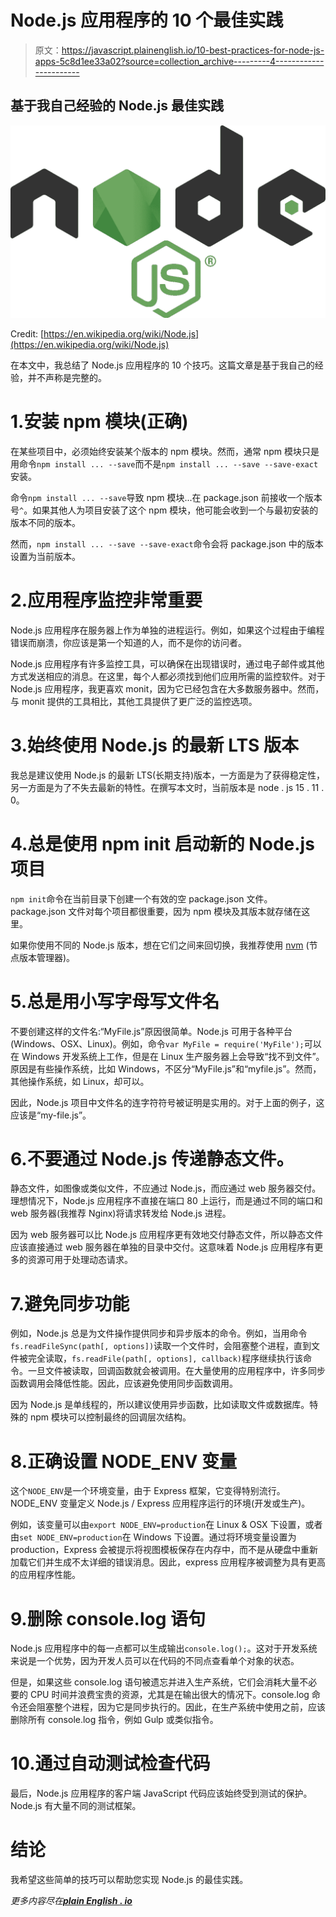 # Node.js 应用程序的 10 个最佳实践

> 原文：<https://javascript.plainenglish.io/10-best-practices-for-node-js-apps-5c8d1ee33a02?source=collection_archive---------4----------------------->

## 基于我自己经验的 Node.js 最佳实践

![](img/8db8e9d89b63aa3394c1b0a2cf737ed7.png)

Credit: [https://en.wikipedia.org/wiki/Node.js](https://en.wikipedia.org/wiki/Node.js)

在本文中，我总结了 Node.js 应用程序的 10 个技巧。这篇文章是基于我自己的经验，并不声称是完整的。

# 1.安装 npm 模块(正确)

在某些项目中，必须始终安装某个版本的 npm 模块。然而，通常 npm 模块只是用命令`npm install ... --save`而不是`npm install ... --save --save-exact`安装。

命令`npm install ... --save`导致 npm 模块...在 package.json 前接收一个版本号`^`。如果其他人为项目安装了这个 npm 模块，他可能会收到一个与最初安装的版本不同的版本。

然而，`npm install ... --save --save-exact`命令会将 package.json 中的版本设置为当前版本。

# 2.应用程序监控非常重要

Node.js 应用程序在服务器上作为单独的进程运行。例如，如果这个过程由于编程错误而崩溃，你应该是第一个知道的人，而不是你的访问者。

Node.js 应用程序有许多监控工具，可以确保在出现错误时，通过电子邮件或其他方式发送相应的消息。在这里，每个人都必须找到他们应用所需的监控软件。对于 Node.js 应用程序，我更喜欢 monit，因为它已经包含在大多数服务器中。然而，与 monit 提供的工具相比，其他工具提供了更广泛的监控选项。

# 3.始终使用 Node.js 的最新 LTS 版本

我总是建议使用 Node.js 的最新 LTS(长期支持)版本，一方面是为了获得稳定性，另一方面是为了不失去最新的特性。在撰写本文时，当前版本是 node . js 15 . 11 . 0。

# 4.总是使用 npm init 启动新的 Node.js 项目

`npm init`命令在当前目录下创建一个有效的空 package.json 文件。package.json 文件对每个项目都很重要，因为 npm 模块及其版本就存储在这里。

如果你使用不同的 Node.js 版本，想在它们之间来回切换，我推荐使用 [nvm](https://github.com/creationix/nvm) (节点版本管理器)。

# 5.总是用小写字母写文件名

不要创建这样的文件名:“MyFile.js”原因很简单。Node.js 可用于各种平台(Windows、OSX、Linux)。例如，命令`var MyFile = require('MyFile');`可以在 Windows 开发系统上工作，但是在 Linux 生产服务器上会导致“找不到文件”。原因是有些操作系统，比如 Windows，不区分“MyFile.js”和“myfile.js”。然而，其他操作系统，如 Linux，却可以。

因此，Node.js 项目中文件名的连字符符号被证明是实用的。对于上面的例子，这应该是“my-file.js”。

# 6.不要通过 Node.js 传递静态文件。

静态文件，如图像或类似文件，不应通过 Node.js，而应通过 web 服务器交付。理想情况下，Node.js 应用程序不直接在端口 80 上运行，而是通过不同的端口和 web 服务器(我推荐 Nginx)将请求转发给 Node.js 进程。

因为 web 服务器可以比 Node.js 应用程序更有效地交付静态文件，所以静态文件应该直接通过 web 服务器在单独的目录中交付。这意味着 Node.js 应用程序有更多的资源可用于处理动态请求。

# 7.避免同步功能

例如，Node.js 总是为文件操作提供同步和异步版本的命令。例如，当用命令`fs.readFileSync(path[, options])`读取一个文件时，会阻塞整个进程，直到文件被完全读取，`fs.readFile(path[, options], callback)`程序继续执行该命令。一旦文件被读取，回调函数就会被调用。在大量使用的应用程序中，许多同步函数调用会降低性能。因此，应该避免使用同步函数调用。

因为 Node.js 是单线程的，所以建议使用异步函数，比如读取文件或数据库。特殊的 npm 模块可以控制最终的回调层次结构。

# 8.正确设置 NODE_ENV 变量

这个`NODE_ENV`是一个环境变量，由于 Express 框架，它变得特别流行。NODE_ENV 变量定义 Node.js / Express 应用程序运行的环境(开发或生产)。

例如，该变量可以由`export NODE_ENV=production`在 Linux & OSX 下设置，或者由`set NODE_ENV=production`在 Windows 下设置。通过将环境变量设置为 production，Express 会被提示将视图模板保存在内存中，而不是从硬盘中重新加载它们并生成不太详细的错误消息。因此，express 应用程序被调整为具有更高的应用程序性能。

# 9.删除 console.log 语句

Node.js 应用程序中的每一点都可以生成输出`console.log();`。这对于开发系统来说是一个优势，因为开发人员可以在代码的不同点查看单个对象的状态。

但是，如果这些 console.log 语句被遗忘并进入生产系统，它们会消耗大量不必要的 CPU 时间并浪费宝贵的资源，尤其是在输出很大的情况下。console.log 命令还会阻塞整个进程，因为它是同步执行的。因此，在生产系统中使用之前，应该删除所有 console.log 指令，例如 Gulp 或类似指令。

# 10.通过自动测试检查代码

最后，Node.js 应用程序的客户端 JavaScript 代码应该始终受到测试的保护。Node.js 有大量不同的测试框架。

# 结论

我希望这些简单的技巧可以帮助您实现 Node.js 的最佳实践。

*更多内容尽在*[***plain English . io***](https://plainenglish.io/)